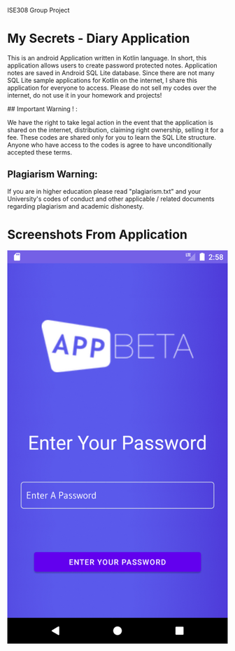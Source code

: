 ISE308 Group Project
# My Secrets - Diary Application

This is an android Application written in Kotlin language. 
In short, this application allows users to create password protected notes.
Application notes are saved in Android SQL Lite database.
Since there are not many SQL Lite sample applications for Kotlin on the internet, I share this application for everyone to access.
Please do not sell my codes over the internet, do not use it in your homework and projects!

## Important Warning ! :

We have the right to take legal action in the event that the application is shared on the internet, distribution, claiming right ownership, selling it for a fee.
These codes are shared only for you to learn the SQL Lite structure.
Anyone who have access to the codes is agree to have unconditionally accepted these terms.

## Plagiarism Warning:

If you are in higher education please read "plagiarism.txt" and your University's codes of conduct and other applicable / related documents regarding plagiarism and academic dishonesty.


# Screenshots From Application
![Screenshot](appbeta-diary.gif)
